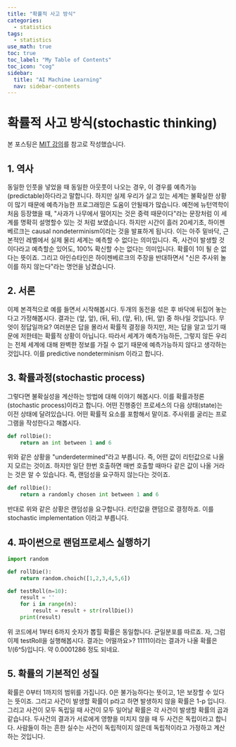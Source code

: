 ```yaml
---
title: "확률적 사고 방식" 
categories:
  - statistics
tags:
  - statistics
use_math: true
toc: true
toc_label: "My Table of Contents"
toc_icon: "cog"
sidebar:
  title: "AI Machine Learning"
  nav: sidebar-contents
---
```


# 확률적 사고 방식(stochastic thinking)

본 포스팅은 [MIT 강의](https://www.youtube.com/watch?v=-1BnXEwHUok&t=505s&ab_channel=MITOpenCourseWare)를 참고로 작성했습니다. 

## 1. 역사

동일한 인풋을 넣었을 때 동일한 아웃풋이 나오는 경우, 이 경우를 예측가능(predictable)하다라고 말합니다. 
하지만 실제 우리가 살고 있는 세계는 불확실한 상황이 많기 때문에 예측가능한 프로그래밍은 도움이 안될때가 많습니다. 
예전에 뉴턴역학이 처음 등장했을 때, "사과가 나무에서 떨어지는 것은 중력 때문이다"라는 문장처럼 
이 세계를 명확히 설명할수 있는 것 처럼 보였습니다. 
하지만 시간이 흘러 20세기초, 하이젠베르크는 causal nondeterminism이라는 것을 발표하게 됩니다. 
이는 아주 밑바닥, 근본적인 레벨에서 실제 물리 세계는 예측할 수 없다는 의미입니다. 
즉, 사건이 발생할 것이다라고 예측할순 있어도, 100% 확신할 수는 없다는 의미입니다. 확률이 1이 될 순 없다는 뜻이죠. 
그리고 아인슈타인은 하이젠베르크의 주장을 반대하면서 "신은 주사위 놀이를 하지 않는다"라는 명언을 남겼습니다. 

## 2. 서론

이제 본격적으로 예를 들면서 시작해봅시다. 
두개의 동전을 섞은 후 바닥에 뒤집어 놓는다고 가정해봅시다. 
결과는 (앞, 앞), (뒤, 뒤), (앞, 뒤), (뒤, 앞) 중 하나일 것입니다. 무엇이 정답일까요? 
여러분은 답을 몰라서 확률적 결정을 하지만, 저는 답을 알고 있기 때문에 저한테는 확률적 상황이 아닙니다. 
따라서 세계가 예측가능하든, 그렇지 않든 우리는 전체 세계에 대해 완벽한 정보를 가질 수 없기 때문에 예측가능하지 않다고 생각하는 것입니다. 
이를 predictive nondeterminism 이라고 합니다. 

## 3. 확률과정(stochastic process)

그렇다면 불확실성을 계산하는 방법에 대해 이야기 해봅시다. 이를 확률과정론(stochastic process)이라고 합니다. 
어떤 진행중인 프로세스의 다음 상태(state)는 이전 상태에 달려있습니다. 어떤 확률적 요소를 포함해서 말이죠. 
주사위를 굴리는 프로그램을 작성한다고 해봅시다.

```python
def rollDie():
    return an int between 1 and 6
```

위와 같은 상황을 "underdetermined"라고 부릅니다. 
즉, 어떤 값이 리턴값으로 나올지 모르는 것이죠. 
하지만 일단 한번 호출하면 매번 호출할 때마다 같은 값이 나올 거라는 것은 알 수 있습니다. 
즉, 랜덤성을 요구하지 않는다는 것이죠.

```python
def rollDie():
    return a randomly chosen int between 1 and 6
```

반대로 위와 같은 상황은 랜덤성을 요구합니다. 
리턴값을 랜덤으로 결정하죠. 이를 stochastic implementation 이라고 부릅니다. 

## 4. 파이썬으로 랜덤프로세스 실행하기 

```python
import random

def rollDie():
    return random.choich([1,2,3,4,5,6])

def testRoll(n=10):
    result = ''
    for i in range(n):
        result = result + str(rollDie())
    print(result)
```

위 코드에서 1부터 6까지 숫자가 뽑힐 확률은 동일합니다. 균일분포를 따르죠. 
자, 그럼 이제 testRoll을 실행해봅시다. 결과는 어떨까요>? 
11111이라는 결과가 나올 확률은 1/(6^5)입니다. 약 0.0001286 정도 되네요. 

## 5. 확률의 기본적인 성질

확률은 0부터 1까지의 범위를 가집니다. 0은 불가능하다는 뜻이고, 1은 보장할 수 있다는 뜻이죠. 
그리고 사건이 발생할 확률이 p라고 하면 발생하지 않을 확률은 1-p 입니다. 
그리고 사건이 모두 독립일 때 사건이 모두 일어날 확률은 각 사건이 발생할 확률의 곱과 같습니다. 
두사건의 결과가 서로에게 영향을 미치지 않을 때 두 사건은 독립이라고 합니다. 
사람들이 하는 흔한 실수는 사건이 독립적이지 않은데 독립적이라고 가정하고 계산하는 것입니다. 
